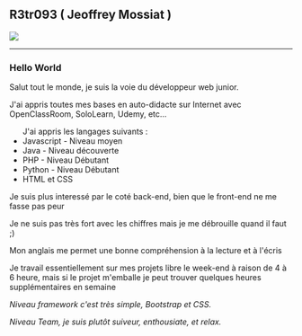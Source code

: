 <h2> R3tr093 ( Jeoffrey Mossiat ) </h2>
<img src ="https://avatars0.githubusercontent.com/u/46376410?s=400&u=f24602c9c01b913b972d268bf6f88f5cf1a08dc9&v=4"></img>
<hr>

<h3> Hello World </h3>

<p> Salut tout le monde, je suis la voie du développeur web junior. </p>

<p> J'ai appris toutes mes bases en auto-didacte sur Internet avec OpenClassRoom, SoloLearn, Udemy, etc...</p>

<ul> J'ai appris les langages suivants :
  
  <li>Javascript - Niveau moyen </li>
  <li>Java - Niveau découverte </li>
  <li>PHP - Niveau Débutant </li>
  <li>Python - Niveau Débutant</li>
  <li>HTML et CSS </li>
  
  
  </ul>
  
  <p> Je suis plus interessé par le coté back-end, bien que le front-end ne me fasse pas peur </p>
  
  <p> Je ne suis pas très fort avec les chiffres mais je me débrouille quand il faut ;) </p>
  
  <p> Mon anglais me permet une bonne compréhension à la lecture et à l'écris </p>
  
  <p> Je travail essentiellement sur mes projets libre le week-end à raison de 4 à 6 heure, mais si le projet m'emballe je peut trouver quelques heures supplémentaires en semaine </p>
  
  <p><em> Niveau framework c'est très simple, Bootstrap et CSS.</em></p>
  
  <p><em> Niveau Team, je suis plutôt suiveur, enthousiate, et relax.</em></p>
  
